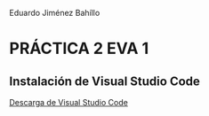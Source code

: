 Eduardo Jiménez Bahíllo
# PRÁCTICA 2 EVA 1

## Instalación de Visual Studio Code
[Descarga de Visual Studio Code](https://code.visualstudio.com/)